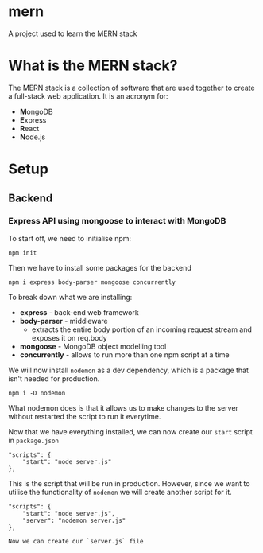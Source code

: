 # mern
A project used to learn the MERN stack

# What is the MERN stack?
The MERN stack is a collection of software that are used together to create a full-stack web application. It is an acronym for:
* **M**ongoDB
* **E**xpress
* **R**eact
* **N**ode.js

# Setup

## Backend
### Express API using mongoose to interact with MongoDB
To start off, we need to initialise npm:
```
npm init
```
Then we have to install some packages for the backend
```
npm i express body-parser mongoose concurrently
```
To break down what we are installing:
* **express** - back-end web framework
* **body-parser** - middleware
  * extracts the entire body portion of an incoming request stream and exposes it on req.body
* **mongoose** - MongoDB object modelling tool
* **concurrently** - allows to run more than one npm script at a time

We will now install `nodemon` as a dev dependency, which is a package that isn't needed for production.

```
npm i -D nodemon
```
What nodemon does is that it allows us to make changes to the server without restarted the script to run it everytime.

Now that we have everything installed, we can now create our `start` script in `package.json`

```
"scripts": {
    "start": "node server.js"
},
```
This is the script that will be run in production. However, since we want to utilise the functionality of `nodemon` we will create another script for it.

```
"scripts": {
    "start": "node server.js",
    "server": "nodemon server.js"
},

Now we can create our `server.js` file